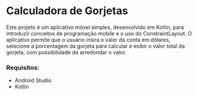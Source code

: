 # Calculadora de Gorjetas
Este projeto é um aplicativo móvel simples, desenvolvido em Kotlin, para introduzir conceitos de programação mobile e o uso do ConstraintLayout.
O aplicativo permite que o usuário insira o valor da conta em dólares, selecione a porcentagem da gorjeta para calcular e exibir o valor total da 
gorjeta, com possibilidade de arredondar o valor.

### Requisitos:
- Android Studio 
- Kotlin 

